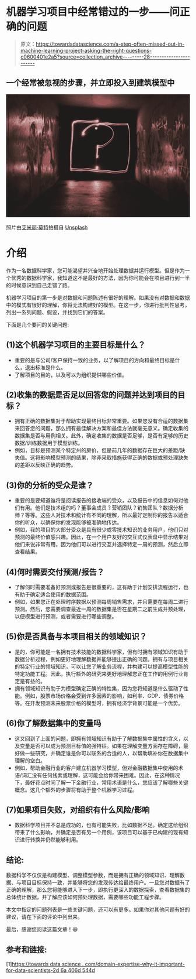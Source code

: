 # 机器学习项目中经常错过的一步——问正确的问题

> 原文：<https://towardsdatascience.com/a-step-often-missed-out-in-machine-learning-project-asking-the-right-questions-c0600401e2a5?source=collection_archive---------28----------------------->

## 一个经常被忽视的步骤，并立即投入到建筑模型中

![](img/ffd723a5ece92788d6c1a3bb563bd796.png)

照片由[艾米丽·莫特](https://unsplash.com/photos/8xAA0f9yQnE)拍摄自 [Unsplash](https://unsplash.com/)

# 介绍

作为一名数据科学家，您可能渴望并兴奋地开始处理数据并运行模型。但是作为一个优秀的数据科学家，我知道这不是最好的方法，因为你可能会在项目进行到一半的时候意识到自己走错了路。

机器学习项目的第一步是对数据和问题陈述有很好的理解。如果没有对数据和数据中的模式有很好的理解，你将无法构建好的模型。在这一步，你进行批判性思考，列出一系列问题、假设，并找到它们的答案。

下面是几个要问的关键问题:

## (1)这个机器学习项目的主要目标是什么？

*   重要的是与公司/客户保持一致的业务，以了解项目的方向和最终目标是什么，退出标准是什么。
*   了解项目的目的，以及可以为组织提供哪些价值。

## (2)收集的数据是否足以回答您的问题并达到项目的目标？

*   拥有正确的数据集对于帮助实现最终目标非常重要。如果您没有合适的数据集来回答您的问题，那么拥有最佳解决方案和最佳方法就毫无意义。确定收集的数据集是否与用例相关。此外，确定收集的数据是否足够，是否有足够的历史数据/训练数据用于模型训练。
*   例如，目标是预测某个特定州的房价，但是前几年的数据存在巨大的差距/缺失值。这将影响模型预测的结果，除非采取措施获得正确的数据或预处理缺失的差距以反映正确的趋势。

## (3)你的分析的受众是谁？

*   重要的是要知道谁将是阅读报告的接收端的受众，以及报告中的信息如何对他们有用。他们是技术组的吗？董事会成员？营销团队？销售团队？数据分析师？等等。这些人对技术和统计有不同的理解，所以最好定制你的报告以适合你的听众，以确保你的发现能够被准确地传达。
*   例如，我的项目的大部分受众是具有很少或零技术知识的业务用户，他们只对预测的最终价值感兴趣。因此，在一个用户友好的交互式仪表盘中显示结果对他们来说非常有用，因为他们可以进行交互并选择特定一周的预测，然后立即查看结果。

## (4)何时需要交付预测/报告？

*   了解何时需要准备好预测或报告是很重要的，这有助于计划安排流程运行，也有助于确定适合使用的数据范围。
*   例如，如果您正在处理时序数据以预测每周销售需求，并且需要在每周二进行预测。然后，您需要调查最近一周的数据集是否在星期二之前生成并预处理，以便模型进行预测，或者需要进行哪些调整。

## (5)你是否具备与本项目相关的领域知识？

*   是的，你可能是一名拥有技术技能的数据科学家，但有时拥有领域知识有助于数据分析过程，例如更好地理解数据并能够提出正确的问题。拥有与项目相关的特定行业的领域知识，可以让您了解业务流程，并构建可以提高模型性能的特定功能工程。因此，执行额外的研究来更好地理解您正在工作的用例行业肯定是有益的。
*   拥有领域知识有助于为模型确定正确的特性集，因为您将知道是什么驱动了性能。例如，股票市场价格会受到许多因素的影响，如利率、GDP、债券价格等。在开发预测未来股票价格的模型时，拥有经济学背景可能是一个优势。

## (6)你了解数据集中的变量吗

*   这又回到了上面的问题，即拥有领域知识有助于了解数据集中属性的含义，以及变量是否可以成为预测目标值的强特征。如果在理解变量方面存在障碍，最好做一些研究，并确定谁是你可以联系的合适的人，以帮助填补你在数据集中理解的空白。
*   例如，帮助金融行业的客户建立机器学习模型，但对金融数据集中使用的术语/词汇没有任何线索或理解，这可能会给你带来困难。因此，在这种情况下，最好花点时间了解一下金融行业，常用术语是什么，您应该了解哪些关键概念。这几个额外的步骤将有助于整个机器学习过程。

## (7)如果项目失败，对组织有什么风险/影响

*   数据科学项目并不总是成功的，也有可能失败，比如数据不足。确定这给组织带来了什么影响，并确定是否有另一个用例，该项目可以基于已构建的现有知识进行转换并仍然能够利用。

## 结论:

数据科学不仅仅是构建模型、调整模型参数，而是拥有正确的领域知识、理解数据、与项目目标保持一致，并能够将您的发现传达给最终用户。一旦您对数据有了正确的理解，那么您将能够进入下一步，即执行更深入的数据探索，查看数据集的总体统计数据，并了解应该如何预处理数据，需要哪些功能工程步骤。

本文中指定的问题列表是一些关键问题，还可以有更多。如果你对其他问题有好的建议，请在下面的评论中列出来。

最后，感谢您阅读这篇文章！😃

## 参考和链接:

[1][https://towards data science . com/domain-expertise-why-it-important-for-data-scientists-2d 6a 406d 544d](/domain-expertise-why-is-it-important-for-data-scientists-2d6a406d544d)